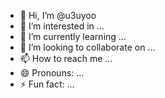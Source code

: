 - 👋 Hi, I’m @u3uyoo
- 👀 I’m interested in ...
- 🌱 I’m currently learning ...
- 💞️ I’m looking to collaborate on ...
- 📫 How to reach me ...
- 😄 Pronouns: ...
- ⚡ Fun fact: ...

<!---
u3uyoo/u3uyoo is a ✨ special ✨ repository because its `README.md` (this file) appears on your GitHub profile.
You can click the Preview link to take a look at your changes.
--->
